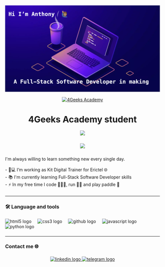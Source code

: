 ![images/example.png](https://github.com/Anthobetto/anthobetto/blob/53fdd6399ba78c1c99eea4da8ae33b2a6605a5cb/Profile.png)

<div align="center"> <a href="https://4geeksacademy.com/es/inicio"><img src="https://avatars.githubusercontent.com/u/16607406?s=200&v=4" alt="4Geeks Academy" style="width:102px;height:102px;"></a>
  <h1>4Geeks Academy student</h1> 
</div>

<div align="center" width="480" height="480">
<img src="https://media2.giphy.com/media/v1.Y2lkPTc5MGI3NjExa2o0bWRlYW1wYjZsem82YmJxeGpudXZuenB5cnZ0bG5ubjVmZnlyaSZlcD12MV9pbnRlcm5hbF9naWZfYnlfaWQmY3Q9Zw/scZPhLqaVOM1qG4lT9/giphy.webp">
</div>

###

<div align="center">
  <img src="https://visitor-badge.laobi.icu/badge?page_id=anthobetto.anthobetto&"  />
</div>

###

###

<p align="left">I'm always willing to learn something new every single day.<br><br>- 🔭💻 I’m working as Kit Digital Trainer for Erictel 🌐<br>- 📚 I'm currently learning Full-Stack Software Developer skills<br>- ⚡ In my free time I code 👨🏽‍💻, run 🏃🏽 and play paddle 🎾</p>

###

---

<h3 align="left">🛠 Language and tools</h3>

###

<div align="left">
  <img src="https://cdn.jsdelivr.net/gh/devicons/devicon/icons/html5/html5-original.svg" height="40" alt="html5 logo"  />
  <img width="12" />
  <img src="https://cdn.jsdelivr.net/gh/devicons/devicon/icons/css3/css3-original.svg" height="40" alt="css3 logo"  />
  <img width="12" />
  <img src="https://skillicons.dev/icons?i=github" height="40" alt="github logo"  />
  <img width="12" />
  <img src="https://cdn.jsdelivr.net/gh/devicons/devicon/icons/javascript/javascript-original.svg" height="40" alt="javascript logo"  />
  <img width="12" />
  <img src="https://cdn.jsdelivr.net/gh/devicons/devicon/icons/python/python-original.svg" height="40" alt="python logo"  />
</div>

###

---


<h3 align="left">Contact me 🌐</h3>

###

<div align="center">
  <a href="https://www.linkedin.com/in/anthonyfloresm/" target="_blank">
    <img src="https://img.shields.io/static/v1?message=LinkedIn&logo=linkedin&label=&color=0077B5&logoColor=white&labelColor=&style=for-the-badge" height="25" alt="linkedin logo"  />
  </a>
  <a href="https://t.me/anthobetto" target="_blank">
    <img src="https://img.shields.io/static/v1?message=Telegram&logo=telegram&label=&color=2CA5E0&logoColor=white&labelColor=&style=for-the-badge" height="25" alt="telegram logo"  />
  </a>
</div>

